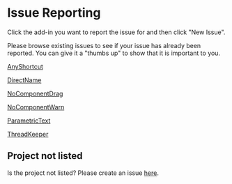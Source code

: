 # Issue Reporting

Click the add-in you want to report the issue for and then click "New
Issue".

Please browse existing issues to see if your issue has already been
reported. You can give it a "thumbs up" to show that it is important
to you.

[AnyShortcut](https://github.com/thomasa88/AnyShortcut/issues)

[DirectName](https://github.com/thomasa88/DirectName/issues)

[NoComponentDrag](https://github.com/thomasa88/NoComponentDrag/issues)

[NoComponentWarn](https://github.com/thomasa88/NoComponentWarn/issues)

[ParametricText](https://github.com/thomasa88/ParametricText/issues)

[ThreadKeeper](https://github.com/thomasa88/ThreadKeeper/issues)

## Project not listed

Is the project not listed? Please create an issue
[here](https://github.com/thomasa88/fusion360-addins/issues).
